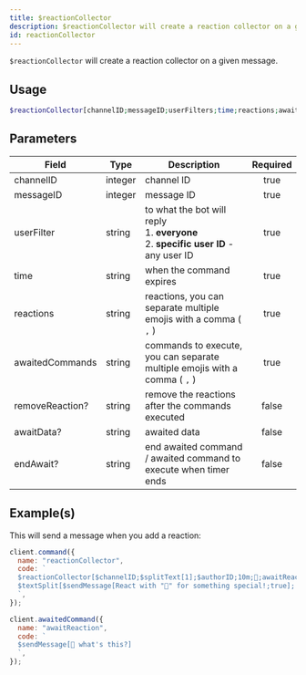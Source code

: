 ```yaml
---
title: $reactionCollector
description: $reactionCollector will create a reaction collector on a given message.
id: reactionCollector
---
```


`$reactionCollector` will create a reaction collector on a given message.

## Usage

```php
$reactionCollector[channelID;messageID;userFilters;time;reactions;awaitedCommands;removeReaction?;awaitData?;endAwait?]
```

## Parameters

| Field           | Type    | Description                                                                                    | Required |
| --------------- | ------- | ---------------------------------------------------------------------------------------------- | :------: |
| channelID       | integer | channel ID                                                                                     |   true   |
| messageID       | integer | message ID                                                                                     |   true   |
| userFilter      | string  | to what the bot will reply <br /> 1. **everyone** <br /> 2. **specific user ID** - any user ID |   true   |
| time            | string  | when the command expires                                                                       |   true   |
| reactions       | string  | reactions, you can separate multiple emojis with a comma ( `,` )                               |   true   |
| awaitedCommands | string  | commands to execute, you can separate multiple emojis with a comma ( `,` )                     |   true   |
| removeReaction? | string  | remove the reactions after the commands executed                                               |  false   |
| awaitData?      | string  | awaited data                                                                                   |  false   |
| endAwait?       | string  | end awaited command / awaited command to execute when timer ends                               |  false   |

## Example(s)

This will send a message when you add a reaction:

```js
client.command({
  name: "reactionCollector",
  code: `
  $reactionCollector[$channelID;$splitText[1];$authorID;10m;👀;awaitReaction;;true]
  $textSplit[$sendMessage[React with "👀" for something special!;true]; ]
  `,
});

client.awaitedCommand({
  name: "awaitReaction",
  code: `
  $sendMessage[👀 what's this?]
  `,
});
```
